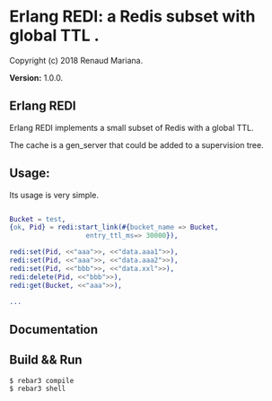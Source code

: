 

# Erlang REDI: a Redis subset with global TTL . #

Copyright (c) 2018 Renaud Mariana.

__Version:__ 1.0.0.

## Erlang REDI

Erlang REDI implements a small subset of Redis with a global TTL.

The cache is a gen_server that could be added to a supervision tree.

Usage:
------

Its usage is very simple.

```erlang

Bucket = test,
{ok, Pid} = redi:start_link(#{bucket_name => Bucket,
			       entry_ttl_ms=> 30000}),

redi:set(Pid, <<"aaa">>, <<"data.aaa1">>), 
redi:set(Pid, <<"aaa">>, <<"data.aaa2">>), 
redi:set(Pid, <<"bbb">>, <<"data.xxl">>),
redi:delete(Pid, <<"bbb">>),
redi:get(Bucket, <<"aaa">>),

...
```

## Documentation


## Build && Run

```
$ rebar3 compile
$ rebar3 shell
```

